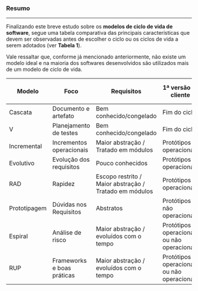 ### Resumo
--------------------------------

Finalizando este breve estudo sobre os **modelos de ciclo de vida de software**, segue uma tabela comparativa das principais características que devem ser observadas antes de escolher o ciclo ou os ciclos de vida a serem adotados (ver **Tabela 1**).

Vale ressaltar que, conforme já mencionado anteriormente, não existe um modelo ideal e na maioria dos softwares desenvolvidos são utilizados mais de um modelo de ciclo de vida.

| Modelo       | Foco                           | Requisitos                                      | 1ª versão p/ cliente                       | Gerenciamento (1=mais simples) | Sistemas (tamanho/complexidade máximos) |
|--------------|--------------------------------|------------------------------------------------|--------------------------------------------|-------------------------------|------------------------------------------|
| Cascata      | Documento e artefato           | Bem conhecido/congelado                        | Fim do ciclo                               | 1                             | Simples                                  |
| V            | Planejamento de testes         | Bem conhecido/congelado                        | Fim do ciclo                               | 2                             | Simples                                  |
| Incremental  | Incrementos operacionais       | Maior abstração / Tratado em módulos           | Protótipos operacionais                    | 3                             | Médio                                    |
| Evolutivo    | Evolução dos requisitos        | Pouco conhecidos                               | Protótipos operacionais                    | 4                             | Médio                                    |
| RAD          | Rapidez                        | Escopo restrito / Maior abstração / Tratado em módulos | Protótipos operacionais        | 4                             | Médio                                    |
| Prototipagem | Dúvidas nos Requisitos         | Abstratos                                      | Protótipos não operacionais                | 5                             | Médio                                    |
| Espiral      | Análise de risco               | Maior abstração / evoluídos com o tempo        | Protótipos operacionais ou não operacionais| 5                             | Complexos                                |
| RUP          | Frameworks e boas práticas     | Maior abstração / evoluídos com o tempo        | Protótipos operacionais ou não operacionais| 5                             | Complexos                                |

